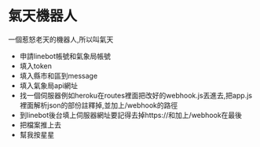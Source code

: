 # 氣天機器人
一個惹怒老天的機器人,所以叫氣天
* 申請linebot帳號和氣象局帳號
* 填入token
* 填入縣市和區到message
* 填入氣象局api網址
* 找一個伺服器例如heroku在routes裡面把改好的webhook.js丟進去,把app.js裡面解析json的部份註釋掉,並加上/webhook的路徑
* 到linebot後台填上伺服器網址要記得去掉https://和加上/webhook在最後
* 把檔案推上去
* 幫我按星星
